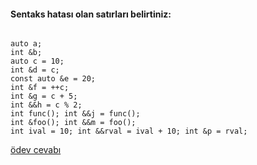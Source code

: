 #### Sentaks hatası olan satırları belirtiniz:

```

auto a;
int &b;
auto c = 10;
int &d = c;
const auto &e = 20;
int &f = ++c;
int &g = c + 5;
int &&h = c % 2;
int func(); int &&j = func();
int &foo(); int &&m = foo();
int ival = 10; int &&rval = ival + 10; int &p = rval;

```


[ödev cevabı](https://vimeo.com/433277804)

